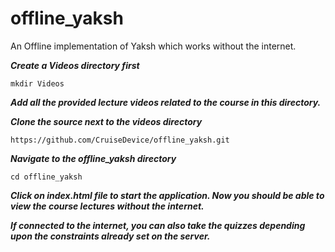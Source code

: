 # offline_yaksh
An Offline implementation of Yaksh which works without the internet.

***Create a Videos directory first***

`mkdir Videos`

***Add all the provided lecture videos related to the course in this directory.***

***Clone the source next to the videos directory***

`https://github.com/CruiseDevice/offline_yaksh.git`

***Navigate to the offline_yaksh directory***

`cd offline_yaksh`

***Click on index.html file to start the application. Now you should be able to view the course lectures without the internet.***

***If connected to the internet, you can also take the quizzes depending upon the constraints already set on the server.***

